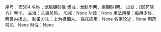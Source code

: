 序号：15504
名称：龙脑硼砂散
组成：龙脑半两，南硼砂1两。
出处：《御药院方》卷十。
主治：头目风热。
加减：None
功效：None
用法用量：每用少许，两鼻内搐之。
制备方法：上为极细末。
临床应用：None
各家论述：None
用药禁忌：None
附注：None
